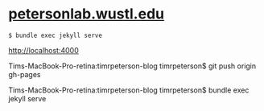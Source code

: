 # [petersonlab.wustl.edu](https://petersonlab.wustl.edu)


`$ bundle exec jekyll serve`

[http://localhost:4000](http://localhost:4000)


Tims-MacBook-Pro-retina:timrpeterson-blog timrpeterson$ git push origin gh-pages

Tims-MacBook-Pro-retina:timrpeterson-blog timrpeterson$ bundle exec jekyll serve

